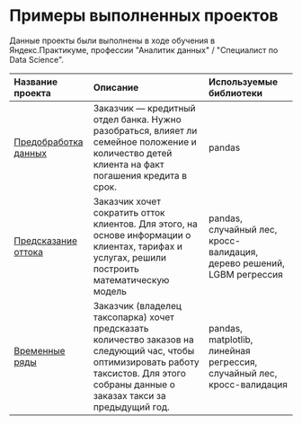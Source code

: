 # Примеры выполненных проектов

Данные проекты были выполнены в ходе обучения в Яндекс.Практикуме, профессии "Аналитик данных" / "Специалист по Data Science".

| Название проекта | Описание | Используемые библиотеки |
| :-------------------- | :--------------------- |:---------------------------|
| [Предобработка данных](https://github.com/kkras/portfolio/tree/main/outflow%20prediction)| Заказчик — кредитный отдел банка. Нужно разобраться, влияет ли семейное положение и количество детей клиента на факт погашения кредита в срок. | pandas|
| [Предсказание оттока](https://github.com/kkras/portfolio/tree/main/outflow%20prediction)| Заказчик хочет сократить отток клиентов. Для этого, на основе информации о клиентах, тарифах и услугах, решили построить математическую модель | pandas, случайный лес, кросс-валидация, дерево решений, LGBM регрессия|
| [Временные ряды](https://github.com/kkras/portfolio/tree/main/time%20series)| Заказчик (владелец таксопарка) хочет предсказать количество заказов на следующий час, чтобы оптимизировать работу таксистов. Для этого собраны данные о заказах такси за предыдущий год. | pandas, matplotlib, линейная регрессия, случайный лес, кросс-валидация|
